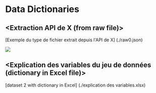 # Data Dictionaries

## <Extraction API de X (from raw file)\>

[Exemple du type de fichier extrait depuis l'API de X] (./raw0.json)

![](data-dictionary-from-sql-table.PNG)

## <Explication des variables du jeu de données (dictionary in Excel file)\>

[dataset 2 with dictionary in Excel] (./explication des variables.xlsx)

